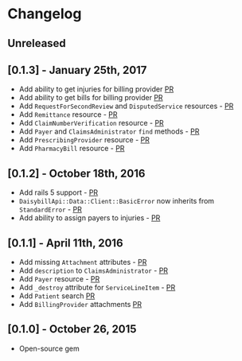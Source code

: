 # Changelog

## Unreleased

## [0.1.3] - January 25th, 2017
- Add ability to get injuries for billing provider [PR](https://github.com/daisybill/daisybill_api/pull/74)
- Add ability to get bills for billing provider [PR](https://github.com/daisybill/daisybill_api/pull/73)
- Add `RequestForSecondReview` and `DisputedService` resources - [PR](https://github.com/daisybill/daisybill_api/pull/72)
- Add `Remittance` resource - [PR](https://github.com/daisybill/daisybill_api/pull/70)
- Add `ClaimNumberVerification` resource - [PR](https://github.com/daisybill/daisybill_api/pull/69)
- Add `Payer` and `ClaimsAdministrator` `find` methods - [PR](https://github.com/daisybill/daisybill_api/pull/67)
- Add `PrescribingProvider` resource - [PR](https://github.com/daisybill/daisybill_api/pull/67)
- Add `PharmacyBill` resource - [PR](https://github.com/daisybill/daisybill_api/pull/65)

## [0.1.2] - October 18th, 2016
- Add rails 5 support - [PR](https://github.com/daisybill/daisybill_api/pull/64)
- `DaisybillApi::Data::Client::BasicError` now inherits from `StandardError` - [PR](https://github.com/daisybill/daisybill_api/pull/62)
- Add ability to assign payers to injuries - [PR](https://github.com/daisybill/daisybill_api/pull/55)

## [0.1.1] - April 11th, 2016
- Add missing `Attachment` attributes - [PR](https://github.com/daisybill/daisybill_api/pull/46)
- Add `description` to `ClaimsAdministrator` - [PR](https://github.com/daisybill/daisybill_api/pull/53)
- Add `Payer` resource - [PR](https://github.com/daisybill/daisybill_api/pull/52)
- Add `_destroy` attribute for `ServiceLineItem` - [PR](https://github.com/daisybill/daisybill_api/pull/50)
- Add `Patient` search [PR](https://github.com/daisybill/daisybill_api/pull/48)
- Add `BillingProvider` attachments [PR](https://github.com/daisybill/daisybill_api/pull/47)

## [0.1.0] - October 26, 2015
- Open-source gem
